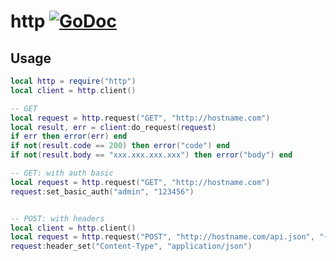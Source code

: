 # http [![GoDoc](https://godoc.org/github.com/vadv/gopher-lua-libs/http?status.svg)](https://godoc.org/github.com/vadv/gopher-lua-libs/http)

## Usage

```lua
local http = require("http")
local client = http.client()

-- GET
local request = http.request("GET", "http://hostname.com")
local result, err = client:do_request(request)
if err then error(err) end
if not(result.code == 200) then error("code") end
if not(result.body == "xxx.xxx.xxx.xxx") then error("body") end

-- GET: with auth basic
local request = http.request("GET", "http://hostname.com")
request:set_basic_auth("admin", "123456")


-- POST: with headers
local client = http.client()
local request = http.request("POST", "http://hostname.com/api.json", "{}")
request:header_set("Content-Type", "application/json")
```
